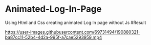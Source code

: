 # Animated-Log-In-Page
Using Html and Css creating animated Log In page without Js
#Result


https://user-images.githubusercontent.com/69731494/190880321-ba87cc11-52b4-4d2a-995f-a7cae5293959.mp4

